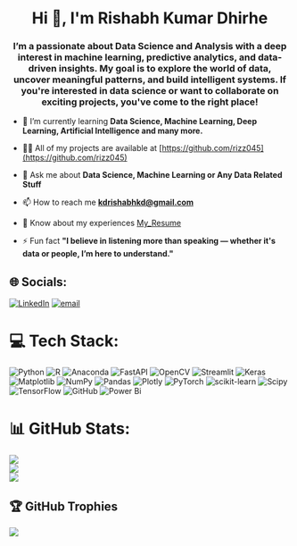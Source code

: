 <h1 align="center">Hi 👋, I'm Rishabh Kumar Dhirhe</h1>
<h3 align="center">I’m a passionate about Data Science and Analysis with a deep interest in machine learning, predictive analytics, and data-driven insights. My goal is to explore the world of data, uncover meaningful patterns, and build intelligent systems. If you're interested in data science or want to collaborate on exciting projects, you've come to the right place!</h3>

- 🌱 I’m currently learning **Data Science, Machine Learning, Deep Learning, Artificial Intelligence and many more.**

- 👨‍💻 All of my projects are available at [https://github.com/rizz045](https://github.com/rizz045)

- 💬 Ask me about **Data Science, Machine Learning or Any Data Related Stuff**

- 📫 How to reach me **kdrishabhkd@gmail.com**

- 📄 Know about my experiences [My_Resume](https://drive.google.com/file/d/10cSXNsfdkmszd039NvXrMoaeeGqjQ_sk/view?usp=sharing)

- ⚡ Fun fact **"I believe in listening more than speaking — whether it's data or people, I’m here to understand."**

## 🌐 Socials:
[![LinkedIn](https://img.shields.io/badge/LinkedIn-%230077B5.svg?logo=linkedin&logoColor=white)](https://linkedin.com/in/rishabh-dhirhe-rizz-kd) [![email](https://img.shields.io/badge/Email-D14836?logo=gmail&logoColor=white)](mailto:kdrishabhkd@gmail.com) 

# 💻 Tech Stack:
![Python](https://img.shields.io/badge/python-3670A0?style=for-the-badge&logo=python&logoColor=ffdd54) ![R](https://img.shields.io/badge/r-%23276DC3.svg?style=for-the-badge&logo=r&logoColor=white) ![Anaconda](https://img.shields.io/badge/Anaconda-%2344A833.svg?style=for-the-badge&logo=anaconda&logoColor=white) ![FastAPI](https://img.shields.io/badge/FastAPI-005571?style=for-the-badge&logo=fastapi) ![OpenCV](https://img.shields.io/badge/opencv-%23white.svg?style=for-the-badge&logo=opencv&logoColor=white) ![Streamlit](https://img.shields.io/badge/Streamlit-%23FE4B4B.svg?style=for-the-badge&logo=streamlit&logoColor=white) ![Keras](https://img.shields.io/badge/Keras-%23D00000.svg?style=for-the-badge&logo=Keras&logoColor=white) ![Matplotlib](https://img.shields.io/badge/Matplotlib-%23ffffff.svg?style=for-the-badge&logo=Matplotlib&logoColor=black) ![NumPy](https://img.shields.io/badge/numpy-%23013243.svg?style=for-the-badge&logo=numpy&logoColor=white) ![Pandas](https://img.shields.io/badge/pandas-%23150458.svg?style=for-the-badge&logo=pandas&logoColor=white) ![Plotly](https://img.shields.io/badge/Plotly-%233F4F75.svg?style=for-the-badge&logo=plotly&logoColor=white) ![PyTorch](https://img.shields.io/badge/PyTorch-%23EE4C2C.svg?style=for-the-badge&logo=PyTorch&logoColor=white) ![scikit-learn](https://img.shields.io/badge/scikit--learn-%23F7931E.svg?style=for-the-badge&logo=scikit-learn&logoColor=white) ![Scipy](https://img.shields.io/badge/SciPy-%230C55A5.svg?style=for-the-badge&logo=scipy&logoColor=%white) ![TensorFlow](https://img.shields.io/badge/TensorFlow-%23FF6F00.svg?style=for-the-badge&logo=TensorFlow&logoColor=white) ![GitHub](https://img.shields.io/badge/github-%23121011.svg?style=for-the-badge&logo=github&logoColor=white) ![Power Bi](https://img.shields.io/badge/power_bi-F2C811?style=for-the-badge&logo=powerbi&logoColor=black)
# 📊 GitHub Stats:
![](https://github-readme-stats.vercel.app/api?username=rizz045&theme=dark&hide_border=false&include_all_commits=true&count_private=true)<br/>
![](https://nirzak-streak-stats.vercel.app/?user=rizz045&theme=dark&hide_border=false)<br/>
![](https://github-readme-stats.vercel.app/api/top-langs/?username=rizz045&theme=dark&hide_border=false&include_all_commits=true&count_private=true&layout=compact)

## 🏆 GitHub Trophies
![](https://github-profile-trophy.vercel.app/?username=rizz045&theme=radical&no-frame=false&no-bg=true&margin-w=4)
